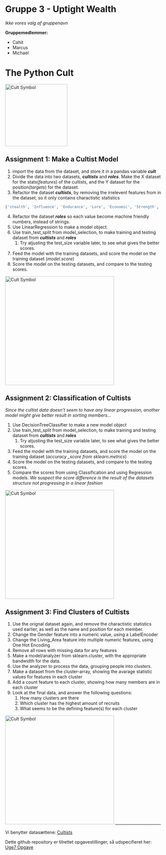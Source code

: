 # Gruppe 3 - Uptight Wealth
*Ikke vores valg af gruppenavn*

**Gruppemedlemmer:**
- Cahit
- Marcus
- Michael

# The Python Cult

<img src="https://images-wixmp-ed30a86b8c4ca887773594c2.wixmp.com/f/bb485920-261e-46b9-896a-cb18fda5d929/dbvl0da-050b7754-242a-4a9f-adff-e4a4c8652fcd.png?token=eyJ0eXAiOiJKV1QiLCJhbGciOiJIUzI1NiJ9.eyJzdWIiOiJ1cm46YXBwOiIsImlzcyI6InVybjphcHA6Iiwib2JqIjpbW3sicGF0aCI6IlwvZlwvYmI0ODU5MjAtMjYxZS00NmI5LTg5NmEtY2IxOGZkYTVkOTI5XC9kYnZsMGRhLTA1MGI3NzU0LTI0MmEtNGE5Zi1hZGZmLWU0YTRjODY1MmZjZC5wbmcifV1dLCJhdWQiOlsidXJuOnNlcnZpY2U6ZmlsZS5kb3dubG9hZCJdfQ.39OiImVLazb8JFOfhDJWFl2529SJ7obSvPHoSpKNka4" alt="Cult Symbol" width="200">

## Assignment 1: Make a Cultist Model
1. import the data from the dataset, and store it in a pandas variable ***cult***
2. Divide the data into two datasets, ***cultists*** and ***roles***. Make the X dataset for the stats(*features*) of the cultists, and the Y dataset for the position(*targets*) for the dataset.
3. Refactor the dataset ***cultists***, by removing the irrelevent features from in the dataset, so it only contains charactistic statistics
```python
['stealth', 'Influence', 'Endurance', 'Lore', 'Economic', 'Strength', 'Insanity']
```
4. Refactor the dataset ***roles*** so each value become machine friendly numbers, instead of strings.
5. Use LinearRegression to make a model object.
6. Use train_test_split from model_selection, to make training and testing dataset from ***cultists*** and ***roles***
   1. Try atjusting the test_size variable later, to see what gives the better scores.
7. Feed the model with the training datasets, and score the model on the training dataset (*model.score*)
8. Score the model on the testing datasets, and compare to the testing scores.

<img src="http://www.artofmtg.com/wp-content/uploads/2016/03/Cryptolith-Rite-Shadows-over-Innistrad-Art.jpg" alt="Cult Symbol" height="350">

## Assignment 2: Classification of Cultists
*Since the cultist data doesn't seem to have any linear progression, another model might give better result in sorting members...*
1. Use DecisionTreeClassifier to make a new model object
2. Use train_test_split from model_selection, to make training and testing dataset from ***cultists*** and ***roles***
   1. Try atjusting the test_size variable later, to see what gives the better scores.
3. Feed the model with the training datasets, and score the model on the training dataset (*accuracy _score from sklearn.metrics*)
4. Score the model on the testing datasets, and compare to the testing scores.
5. Compare the scores from using Classification and using Regression models.
*We suspect the score difference is the result of the datasets structure not progressing in a linear fashion*

<img src="https://i.pinimg.com/564x/02/d8/0a/02d80a719a04e81362bfd0e717cafdb4.jpg" alt="Cult Symbol" height="350">

## Assignment 3: Find Clusters of Cultists
1. Use the orignal dataset again, and remove the charactistic statistics used earlier, as well as the name and position for each member.
2. Change the Gender feature into a numeric value, using a LabelEncoder
3. Change the Living_Area feature into multiple numeric features, using One Hot Encoding
4. Remove all rows with missing data for any features
5. Make a model/analyzer from sklearn.cluster, with the appropriate bandwidth for the data.
6. Use the analyzer to process the data, grouping people into clusters.
7. Make a dataset from the cluster-array, showing the avarage statistic values for features in each cluster
8. Add a count feature to each cluster, showing how many members are in each cluster
9. Look at the final data, and answer the following questions:
   1. How many clusters are there
   2. Which cluster has the highest amount of recruits
   3. What seems to be the defining feature(s) for each cluster

<img src="https://i.pinimg.com/originals/64/bd/b9/64bdb9f8fea6e1460e816b4bf4cdec8c.jpg" alt="Cult Symbol" height="350">
_______________________

Vi benytter datasættene: [Cultists](https://raw.githubusercontent.com/Micniks/Python-Week11-Group-3-Assignments/main/cultists.csv)

Dette github repository er tilrettet opgavestillinger, så udspecifieret her: [Uge7 Opgave](https://docs.google.com/document/d/1ojSiBWwLo4-Rc7763vx6aVEYdNluATOMja9qqk4dodU/edit#) 
